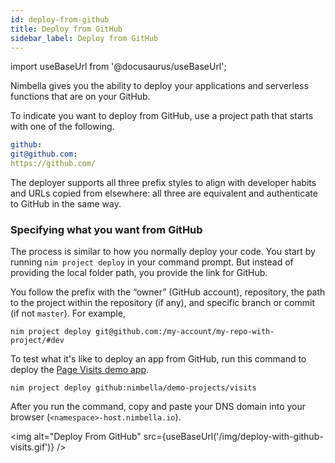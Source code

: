 ```yaml
---
id: deploy-from-github
title: Deploy from GitHub
sidebar_label: Deploy from GitHub
---
```


import useBaseUrl from '@docusaurus/useBaseUrl';

Nimbella gives you the ability to deploy your applications and serverless functions that are on your GitHub.

To indicate you want to deploy from GitHub, use a project path that starts with one of the following.

```yaml
github:
git@github.com:
https://github.com/
```

The deployer supports all three prefix styles to align with developer habits and URLs copied from elsewhere: all three are equivalent and authenticate to GitHub in the same way.

### Specifying what you want from GitHub

The process is similar to how you normally deploy your code. You start by running `nim project deploy` in your command prompt. But instead of providing the local folder path, you provide the link for GitHub.

You follow the prefix with the “owner” (GitHub account), repository, the path to the project within the repository (if any), and specific branch or commit (if not `master`). For example,

```
nim project deploy git@github.com:/my-account/my-repo-with-project/#dev
```

To test what it's like to deploy an app from GitHub, run this command to deploy the [Page Visits demo app](https://github.com/nimbella/demo-projects/tree/master/visits).

```
nim project deploy github:nimbella/demo-projects/visits
```

After you run the command, copy and paste your DNS domain into your browser (`<namespace>-host.nimbella.io`).

<img alt="Deploy From GitHub" src={useBaseUrl('/img/deploy-with-github-visits.gif')} />
